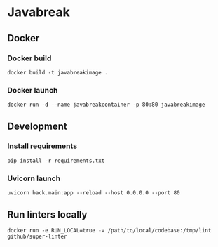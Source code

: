 # Javabreak

## Docker

### Docker build

```docker build -t javabreakimage .```

### Docker launch

```docker run -d --name javabreakcontainer -p 80:80 javabreakimage```

## Development

### Install requirements

```pip install -r requirements.txt```

### Uvicorn launch

```uvicorn back.main:app --reload --host 0.0.0.0 --port 80```

## Run linters locally

```docker run -e RUN_LOCAL=true -v /path/to/local/codebase:/tmp/lint github/super-linter```

